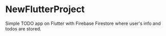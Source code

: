 # NewFlutterProject
Simple TODO app on Flutter with Firebase Firestore where user's info and todos are stored.
